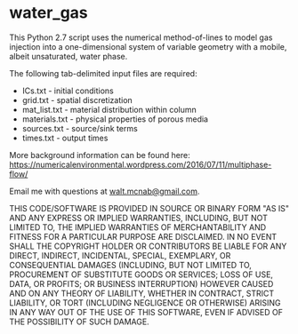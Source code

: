 # water_gas
This Python 2.7 script uses the numerical method-of-lines to model gas injection into a one-dimensional system of variable geometry with a mobile, albeit unsaturated, water phase.

The following tab-delimited input files are required:

* ICs.txt - initial conditions
* grid.txt - spatial discretization
* mat_list.txt - material distribution within column
* materials.txt - physical properties of porous media
* sources.txt - source/sink terms
* times.txt - output times

More background information can be found here: https://numericalenvironmental.wordpress.com/2016/07/11/multiphase-flow/

Email me with questions at walt.mcnab@gmail.com.

THIS CODE/SOFTWARE IS PROVIDED IN SOURCE OR BINARY FORM "AS IS" AND ANY EXPRESS OR IMPLIED WARRANTIES, INCLUDING, BUT NOT LIMITED TO, THE IMPLIED WARRANTIES OF MERCHANTABILITY AND FITNESS FOR A PARTICULAR PURPOSE ARE DISCLAIMED. IN NO EVENT SHALL THE COPYRIGHT HOLDER OR CONTRIBUTORS BE LIABLE FOR ANY DIRECT, INDIRECT, INCIDENTAL, SPECIAL, EXEMPLARY, OR CONSEQUENTIAL DAMAGES (INCLUDING, BUT NOT LIMITED TO, PROCUREMENT OF SUBSTITUTE GOODS OR SERVICES; LOSS OF USE, DATA, OR PROFITS; OR BUSINESS INTERRUPTION) HOWEVER CAUSED AND ON ANY THEORY OF LIABILITY, WHETHER IN CONTRACT, STRICT LIABILITY, OR TORT (INCLUDING NEGLIGENCE OR OTHERWISE) ARISING IN ANY WAY OUT OF THE USE OF THIS SOFTWARE, EVEN IF ADVISED OF THE POSSIBILITY OF SUCH DAMAGE.
